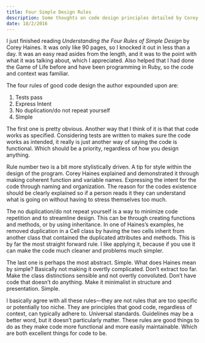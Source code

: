 ```yaml
---
title: Four Simple Design Rules
description: Some thoughts on code design principles detailed by Corey Haines
date: 18/2/2016
---
```


I just finished reading *Understanding the Four Rules of Simple Design* by Corey Haines. It was only like 90 pages, so I knocked it out in less than a day. It was an easy read asides from the length, and it was to the point with what it was talking about, which I appreciated. Also helped that I had done the Game of Life before and have been programming in Ruby, so the code and context was familiar.

The four rules of good code design the author expounded upon are:

 1. Tests pass
 2. Express Intent
 3. No duplication/do not repeat yourself
 4. Simple

The first one is pretty obvious. Another way that I think of it is that that code works as specified. Considering tests are written to makes sure the code works as intended, it really is just another way of saying the code is functional. Which should be a priority, regardless of how you design anything.

Rule number two is a bit more stylistically driven. A tip for style within the design of the program. Corey Haines explained and demonstrated it through making coherent function and variable names. Expressing the intent for the code through naming and organization. The reason for the codes existence should be clearly explained so if a person reads it they can understand what is going on without having to stress themselves too much.

The no duplication/do not repeat yourself is a way to minimize code repetition and to streamline design. This can be through creating functions and methods, or by using inheritance. In one of Haines’s examples, he removed duplication in a Cell class by having the two cells inherit from another class that contained the duplicated attributes and methods. This is by far the most straight forward rule. I like applying it, because if you use it can make the code much cleaner and problems much simpler.

The last one is perhaps the most abstract. Simple. What does Haines mean by simple? Basically not making it overtly complicated. Don’t extract too far. Make the class distinctions sensible and not overtly convoluted. Don’t have code that doesn’t do anything. Make it minimalist in structure and presentation. Simple.

I basically agree with all these rules—they are not rules that are too specific or potentially too niche. They are principles that good code, regardless of context, can typically adhere to. Universal standards. Guidelines may be a better word, but it doesn’t particularly matter. These rules are good things to do as they make code more functional and more easily maintainable. Which are both excellent things for code to be.
